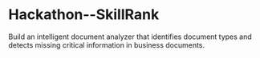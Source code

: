 # Hackathon--SkillRank

Build an intelligent document analyzer that identifies document types and detects missing critical information in business documents.
